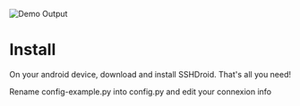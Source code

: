 ![Demo Output](http://files.mydnic.be/androidfileswitch/AndroidRandomFileSwitcher-WiFi.PNG)

# Install
On your android device, download and install SSHDroid.
That's all you need!

Rename config-example.py into config.py and edit your connexion info
